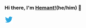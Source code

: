 ### Hi there, I'm [Hemant!](https://hemant.codes)(he/him) 👋




<a href="https://twitter.com/ihemant">
  <img align="left" alt="Hemant | Twitter" width="27px" src="./twitter.svg" />
</a>
